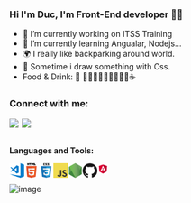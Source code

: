                                
 ### Hi I'm Duc, I'm Front-End developer 🙎‍♂
 - 🔭 I’m currently working on ITSS Training
 - 🌱 I’m currently learning Angualar, Nodejs...
 - 🌍 I really like backparking around world.
 - 🎨 Sometime i draw something with Css.
 - Food & Drink: 🍖 🍟🥩🍗🍕🍝🦞🦐🍮🍺☕

### Connect with me:
<a href="https://www.facebook.com/huynhduc0112/">
 <img align="left"  | Facebook" width="22px" src="https://cdn.jsdelivr.net/npm/simple-icons@v3/icons/facebook.svg" />
</a>
 <a href="https://mail.google.com/mail/u/0/#inbox">
 <img align="left"  | Gmail" width="22px" src="https://cdn.jsdelivr.net/npm/simple-icons@v3/icons/gmail.svg" />
</a>                                                                                                                 
                                                                                                                  
                                               
<br>
<br>

**Languages and Tools:**

<img align="left" alt="Visual Studio Code" width="26px" src="https://raw.githubusercontent.com/github/explore/80688e429a7d4ef2fca1e82350fe8e3517d3494d/topics/visual-studio-code/visual-studio-code.png" />
<img align="left" alt="HTML5" width="26px" src="https://raw.githubusercontent.com/github/explore/80688e429a7d4ef2fca1e82350fe8e3517d3494d/topics/html/html.png" />
<img align="left" alt="CSS3" width="26px" src="https://raw.githubusercontent.com/github/explore/80688e429a7d4ef2fca1e82350fe8e3517d3494d/topics/css/css.png" />
<img align="left" alt="JavaScript" width="26px" src="https://raw.githubusercontent.com/github/explore/80688e429a7d4ef2fca1e82350fe8e3517d3494d/topics/javascript/javascript.png" />
<img align="left" alt="Node.js" width="26px" src="https://raw.githubusercontent.com/github/explore/80688e429a7d4ef2fca1e82350fe8e3517d3494d/topics/nodejs/nodejs.png" />
<img align="left" alt="GitHub" width="26px" src="https://raw.githubusercontent.com/github/explore/78df643247d429f6cc873026c0622819ad797942/topics/github/github.png" />
<code><img height="20" src="https://raw.githubusercontent.com/github/explore/80688e429a7d4ef2fca1e82350fe8e3517d3494d/topics/angular/angular.png"></code>




![image](https://github.com/saadeghi/saadeghi/blob/master/dino.gif)

